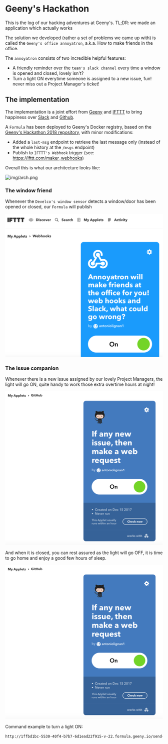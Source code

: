 # Geeny's Hackathon

This is the log of our hacking adventures at Geeny's.
TL;DR: we made an application which actually works

The solution we developed (rather a set of problems we came up with) is called the `Geeny's office annoyatron`, a.k.a. How to make friends in the office.

The `annoyatron` consists of two incredible helpful features:

* A friendly reminder over the `team's slack channel` every time a window is opened and closed, lovely isn't?
* Turn a light ON everytime someone is assigned to a new issue, fun! never miss out a Project Manager's ticket!


## The implementation

The implementation is a joint effort from [Geeny](https://www.geeny.io) and [IFTTT](https://www.ifttt.com) to bring happiness over [Slack](https://geenyhackathon.slack.com) and [Github](https://github.com/alignan).

A `Formula` has been deployed to Geeny's Docker registry, based on the [Geeny's Hackathon 2018 repository](https://github.com/geeny/Hackathon2018), with minor modifications:

* Added a `last-msg` endpoint to retrieve the last message only (instead of the whole history at the `/msgs` endpoint)
* Publish to `IFTTT's Webhook` trigger (see: https://ifttt.com/maker_webhooks) 

Overall this is what our architecture looks like:

![img/arch.png](img/arach.png)

### The window friend

Whenever the `Develco's window sensor` detects a window/door has been opened or closed, our `Formula` will publish 

![img/window.png](img/window.png)


### The Issue companion

Whenever there is a new issue assigned by our lovely Project Managers, the light will go ON, quite handy to work those extra overtime hours at night!

![img/github.png](img/github_on.png)

And when it is closed, you can rest assured as the light will go OFF, it is time to go home and enjoy a good few hours of sleep.

![img/github.png](img/github_on.png)

Command example to turn a light ON:
````bash
http://1ffbd1bc-5530-40f4-b7b7-6d1ead22f915-v-22.formula.geeny.io/send-message?thing=bulb&cmd=cmd_on
````


